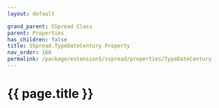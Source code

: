 ```yaml
---
layout: default

grand_parent: SSpread Class
parent: Properties
has_children: false
title: SSpread.TypeDateCentury Property
nav_order: 168
permalink: /package/extension5/sspread/properties/TypeDateCentury
---
```

# {{ page.title }}